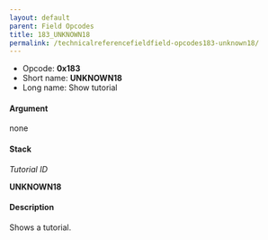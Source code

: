 ```yaml
---
layout: default
parent: Field Opcodes
title: 183_UNKNOWN18
permalink: /technicalreferencefieldfield-opcodes183-unknown18/
---
```


-   Opcode: **0x183**
-   Short name: **UNKNOWN18**
-   Long name: Show tutorial

#### Argument

none

#### Stack

  
*Tutorial ID*

**UNKNOWN18**

#### Description

Shows a tutorial.
